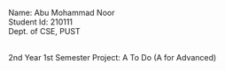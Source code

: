 Name: Abu Mohammad Noor <br>
Student Id: 210111 <br>
Dept. of CSE, PUST <br> <br>

2nd Year 1st Semester Project: A To Do (A for Advanced)
